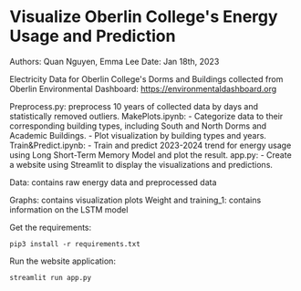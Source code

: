 # Visualize Oberlin College's Energy Usage and Prediction
Authors: Quan Nguyen, Emma Lee
Date: Jan 18th, 2023

Electricity Data for Oberlin College's Dorms and Buildings collected from Oberlin Environmental Dashboard: https://environmentaldashboard.org

Preprocess.py: preprocess 10 years of collected data by days and statistically removed outliers.
MakePlots.ipynb: 
    - Categorize data to their corresponding building types, including South and North Dorms and Academic Buildings.
    - Plot visualization by building types and years.
Train&Predict.ipynb: 
    - Train and predict 2023-2024 trend for energy usage using Long Short-Term Memory Model and plot the result.
app.py:
    - Create a website using Streamlit to display the visualizations and predictions.

Data: contains raw energy data and preprocessed data

Graphs: contains visualization plots
Weight and training_1: contains information on the LSTM model

Get the requirements:
```
pip3 install -r requirements.txt
```

Run the website application:
```
streamlit run app.py
```
